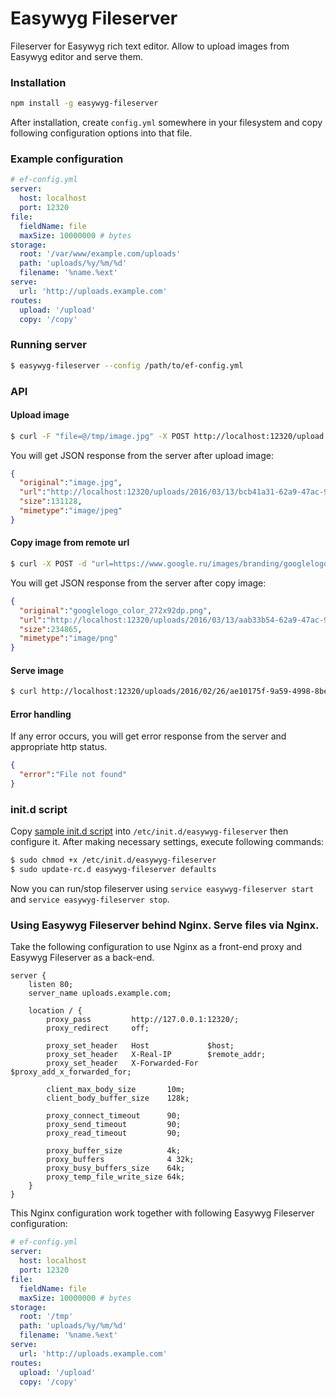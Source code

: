 # Easywyg Fileserver

Fileserver for Easywyg rich text editor. Allow to upload images from Easywyg editor and serve them.

### Installation

```bash
npm install -g easywyg-fileserver
```

After installation, create `config.yml` somewhere in your filesystem and copy following configuration options into that file.

### Example configuration

```yaml
# ef-config.yml
server:
  host: localhost
  port: 12320
file:
  fieldName: file
  maxSize: 10000000 # bytes
storage:
  root: '/var/www/example.com/uploads'
  path: 'uploads/%y/%m/%d'
  filename: '%name.%ext'
serve:
  url: 'http://uploads.example.com'
routes:
  upload: '/upload'
  copy: '/copy'
```

### Running server

```bash
$ easywyg-fileserver --config /path/to/ef-config.yml
```

### API

#### Upload image
```bash
$ curl -F "file=@/tmp/image.jpg" -X POST http://localhost:12320/upload
```

You will get JSON response from the server after upload image:

```json
{
  "original":"image.jpg",
  "url":"http://localhost:12320/uploads/2016/03/13/bcb41a31-62a9-47ac-9aa3-d7e946318477.jpg",
  "size":131128,
  "mimetype":"image/jpeg"
}
```

#### Copy image from remote url
```bash
$ curl -X POST -d "url=https://www.google.ru/images/branding/googlelogo/1x/googlelogo_color_272x92dp.png" http://localhost:12320/copy
```

You will get JSON response from the server after copy image:

```json
{
  "original":"googlelogo_color_272x92dp.png",
  "url":"http://localhost:12320/uploads/2016/03/13/aab33b54-62a9-47ac-9aa3-d7e946318477.jpg",
  "size":234865,
  "mimetype":"image/png"
}
```

#### Serve image
```bash
$ curl http://localhost:12320/uploads/2016/02/26/ae10175f-9a59-4998-8bea-4c5c4387ace7.jpg
```

#### Error handling
If any error occurs, you will get error response from the server and appropriate http status.

```json
{
  "error":"File not found"
}
```

### init.d script

Copy [sample init.d script](https://github.com/easywyg/easywyg-fileserver/tree/master/init.d/easywyg-fileserver) into `/etc/init.d/easywyg-fileserver` then configure it.
After making necessary settings, execute following commands:

```bash
$ sudo chmod +x /etc/init.d/easywyg-fileserver
$ sudo update-rc.d easywyg-fileserver defaults
```

Now you can run/stop fileserver using `service easywyg-fileserver start` and `service easywyg-fileserver stop`.

### Using Easywyg Fileserver behind Nginx. Serve files via Nginx.

Take the following configuration to use Nginx as a front-end proxy and Easywyg Fileserver as a back-end.

```
server {
    listen 80;
    server_name uploads.example.com;

    location / {
        proxy_pass         http://127.0.0.1:12320/;
        proxy_redirect     off;

        proxy_set_header   Host             $host;
        proxy_set_header   X-Real-IP        $remote_addr;
        proxy_set_header   X-Forwarded-For  $proxy_add_x_forwarded_for;

        client_max_body_size       10m;
        client_body_buffer_size    128k;

        proxy_connect_timeout      90;
        proxy_send_timeout         90;
        proxy_read_timeout         90;

        proxy_buffer_size          4k;
        proxy_buffers              4 32k;
        proxy_busy_buffers_size    64k;
        proxy_temp_file_write_size 64k;
    }
}
```

This Nginx configuration work together with following Easywyg Fileserver configuration:

```yaml
# ef-config.yml
server:
  host: localhost
  port: 12320
file:
  fieldName: file
  maxSize: 10000000 # bytes
storage:
  root: '/tmp'
  path: 'uploads/%y/%m/%d'
  filename: '%name.%ext'
serve:
  url: 'http://uploads.example.com'
routes:
  upload: '/upload'
  copy: '/copy'
```
